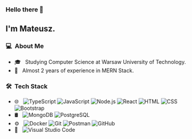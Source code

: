 ### Hello there 👋

## I'm Mateusz.

### 💻 &nbsp;About Me 

- 🎓 &nbsp; Studying Computer Science at Warsaw University of Technology.
- 🤔 &nbsp; Almost 2 years of experience in MERN Stack.



### 🛠 &nbsp;Tech Stack

- 🌐 &nbsp;
  ![TypeScript](https://img.shields.io/badge/TypeScript-007ACC?style=for-the-badge&logo=typescript&logoColor=white)
  ![JavaScript](https://img.shields.io/badge/JavaScript-F7DF1E?style=for-the-badge&logo=javascript&logoColor=black)
  ![Node.js](https://img.shields.io/badge/Node.js-43853D?style=for-the-badge&logo=node-dot-js&logoColor=white)
  ![React](https://img.shields.io/badge/React-20232A?style=for-the-badge&logo=react&logoColor=61DAFB)
  ![HTML](https://img.shields.io/badge/HTML5-E34F26?style=for-the-badge&logo=html5&logoColor=white)
  ![CSS](https://img.shields.io/badge/CSS3-1572B6?style=for-the-badge&logo=css3&logoColor=white)
  ![Bootstrap](https://img.shields.io/badge/Bootstrap-563D7C?style=for-the-badge&logo=bootstrap&logoColor=white)
- 🛢 &nbsp;
  ![MongoDB](https://img.shields.io/badge/MongoDB-4EA94B?style=for-the-badge&logo=mongodb&logoColor=white)
  ![PostgreSQL](https://img.shields.io/badge/PostgreSQL-316192?style=for-the-badge&logo=postgresql&logoColor=white)
- ⚙️ &nbsp;
  ![Docker](https://img.shields.io/badge/Docker-2CA5E0?style=for-the-badge&logo=docker&logoColor=white)
  ![Git](https://img.shields.io/badge/Git-F05032?style=for-the-badge&logo=git&logoColor=white)
  ![Postman](https://img.shields.io/badge/Postman-FF6C37?style=for-the-badge&logo=Postman&logoColor=white)
  ![GitHub](https://img.shields.io/badge/GitHub-100000?style=for-the-badge&logo=github&logoColor=white)
- 🔧 &nbsp;
  ![Visual Studio Code](https://img.shields.io/badge/Visual_Studio_Code-0078D4?style=for-the-badge&logo=visual%20studio%20code&logoColor=white)

